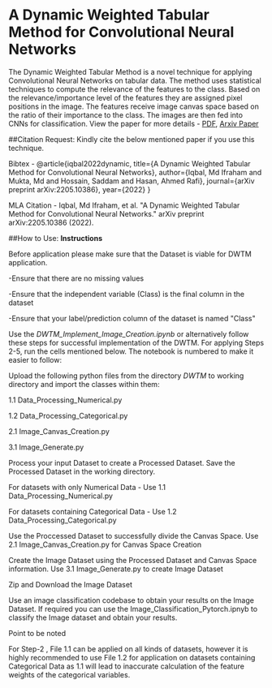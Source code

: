 # A Dynamic Weighted Tabular Method for Convolutional Neural Networks
The Dynamic Weighted Tabular Method is a novel technique for applying Convolutional Neural Networks on tabular data. The method uses statistical techniques to compute the relevance of the features to the class. Based on the relevance/importance level of the features they are assigned pixel positions in the image. The features receive image canvas space based on the ratio of their importance to the class. The images are then fed into CNNs for classification. View the paper for more details - [PDF](https://arxiv.org/pdf/2205.10386.pdf), [Arxiv Paper](https://arxiv.org/abs/2205.10386)

##Citation Request: Kindly cite the below mentioned paper if you use this technique.

Bibtex - @article{iqbal2022dynamic,
  title={A Dynamic Weighted Tabular Method for Convolutional Neural Networks},
  author={Iqbal, Md Ifraham and Mukta, Md and Hossain, Saddam and Hasan, Ahmed Rafi},
  journal={arXiv preprint arXiv:2205.10386},
  year={2022}
}

MLA Citation - Iqbal, Md Ifraham, et al. "A Dynamic Weighted Tabular Method for Convolutional Neural Networks." arXiv preprint arXiv:2205.10386 (2022).

##How to Use:
**Instructions**

Before application please make sure that the Dataset is viable for DWTM application.

-Ensure that there are no missing values

-Ensure that the independent variable (Class) is the final column in the dataset

-Ensure that your label/prediction column of the dataset is named "Class"


Use the *DWTM_Implement_Image_Creation.ipynb* or alternatively follow these steps for successful implementation of the DWTM. For applying Steps 2-5, run the cells mentioned below. The notebook is numbered to make it easier to follow:

Upload the following python files from the directory *DWTM* to working directory and import the classes within them:

1.1 Data_Processing_Numerical.py

1.2 Data_Processing_Categorical.py

2.1 Image_Canvas_Creation.py

3.1 Image_Generate.py

Process your input Dataset to create a Processed Dataset. Save the Processed Dataset in the working directory.

For datasets with only Numerical Data - Use 1.1 Data_Processing_Numerical.py

For datasets containing Categorical Data - Use 1.2 Data_Processing_Categorical.py

Use the Proccessed Dataset to successfully divide the Canvas Space. Use 2.1 Image_Canvas_Creation.py for Canvas Space Creation

Create the Image Dataset using the Processed Dataset and Canvas Space information. Use 3.1 Image_Generate.py to create Image Dataset

Zip and Download the Image Dataset

Use an image classification codebase to obtain your results on the Image Dataset. If required you can use the Image_Classification_Pytorch.ipnyb to classify the Image dataset and obtain your results.

Point to be noted

For Step-2 , File 1.1 can be applied on all kinds of datasets, however it is highly recommended to use File 1.2 for application on datasets containing Categorical Data as 1.1 will lead to inaccurate calculation of the feature weights of the categorical variables.

